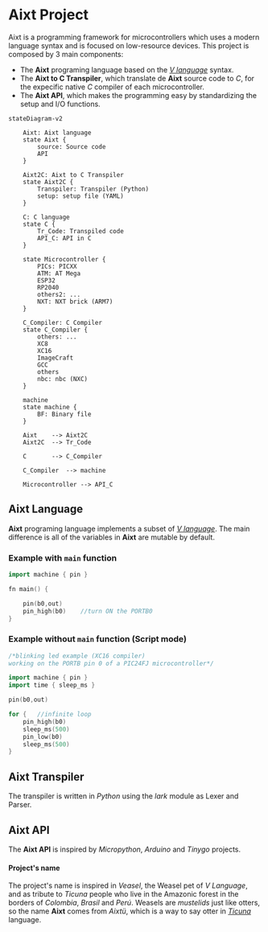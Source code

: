 # Aixt Project

Aixt is a programming framework for microcontrollers which uses a modern language syntax and is focused on low-resource devices. This project is composed by 3 main components:

- The **Aixt** programing language based on the [_V language_](https://vlang.io/) syntax.
- The **Aixt to C Transpiler**, which translate de **Aixt** source code to _C_, for the expecific native _C_ compiler of each microcontroller.
- The **Aixt API**, which makes the programming easy by standardizing the setup and I/O functions.  

```mermaid
stateDiagram-v2

    Aixt: Aixt language
    state Aixt {
        source: Source code
        API
    }

    Aixt2C: Aixt to C Transpiler
    state Aixt2C {
        Transpiler: Transpiler (Python)
        setup: setup file (YAML)
    }

    C: C language
    state C {
        Tr_Code: Transpiled code
        API_C: API in C
    }

    state Microcontroller {
        PICs: PICXX
        ATM: AT Mega
        ESP32
        RP2040
        others2: ...
        NXT: NXT brick (ARM7) 
    }

    C_Compiler: C Compiler
    state C_Compiler {
        others: ...
        XC8  
        XC16 
        ImageCraft
        GCC  
        others 
        nbc: nbc (NXC) 
    }
    
    machine
    state machine {
        BF: Binary file
    }
    
    Aixt    --> Aixt2C 
    Aixt2C  --> Tr_Code

    C       --> C_Compiler

    C_Compiler  --> machine

    Microcontroller --> API_C
```

## Aixt Language

**Aixt** programing language implements a subset of [_V language_](https://vlang.io/). The main difference is all of the variables in **Aixt** are mutable by default.

### Example with `main` function
```go
import machine { pin }

fn main() {

    pin(b0,out)     
    pin_high(b0)    //turn ON the PORTB0
}
```

### Example without `main` function (Script mode)
```go
/*blinking led example (XC16 compiler)
working on the PORTB pin 0 of a PIC24FJ microcontroller*/

import machine { pin }
import time { sleep_ms }

pin(b0,out)

for {   //infinite loop
    pin_high(b0)
    sleep_ms(500)
    pin_low(b0)
    sleep_ms(500)
}
```

## Aixt Transpiler

The transpiler is written in _Python_ using the _lark_ module as Lexer and Parser.

## Aixt API

The **Aixt API** is inspired by _Micropython_, _Arduino_ and _Tinygo_ projects.


#### Project's name
The project's name is inspired in _Veasel_, the Weasel pet of _V Language_, and as tribute to _Ticuna_ people who live in the Amazonic forest in the borders of _Colombia_, _Brasil_ and _Perú_. Weasels are _mustelids_ just like otters, so the name **Aixt** comes from _Aixtü_, which is a way to say otter in [_Ticuna_](https://www.sil.org/system/files/reapdata/90/20/51/90205190508691852389084667097660892450/tca_Ticuna_Dictionary_2016_web.pdf) language.
